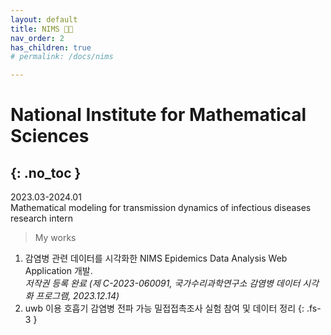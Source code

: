 ```yaml
---
layout: default
title: NIMS 👩‍💻  
nav_order: 2
has_children: true
# permalink: /docs/nims

---
```

# National Institute for Mathematical Sciences
{: .no_toc }
---
2023.03-2024.01   
Mathematical modeling for transmission dynamics of infectious diseases   
research intern   
> My works   
1. 감염병 관련 데이터를 시각화한 NIMS Epidemics Data Analysis Web Application 개발.  
   *저작권 등록 완료 (제 C-2023-060091, 국가수리과학연구소 감염병 데이터 시각화 프로그램, 2023.12.14)*
2. uwb 이용 호흡기 감염병 전파 가능 밀접접촉조사 실험 참여 및 데이터 정리 
{: .fs-3 }

